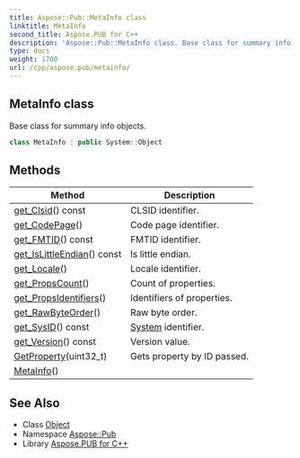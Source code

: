```yaml
---
title: Aspose::Pub::MetaInfo class
linktitle: MetaInfo
second_title: Aspose.PUB for C++
description: 'Aspose::Pub::MetaInfo class. Base class for summary info objects in C++.'
type: docs
weight: 1700
url: /cpp/aspose.pub/metainfo/
---
```

## MetaInfo class


Base class for summary info objects.

```cpp
class MetaInfo : public System::Object
```

## Methods

| Method | Description |
| --- | --- |
| [get_Clsid](./get_clsid/)() const | CLSID identifier. |
| [get_CodePage](./get_codepage/)() | Code page identifier. |
| [get_FMTID](./get_fmtid/)() const | FMTID identifier. |
| [get_IsLittleEndian](./get_islittleendian/)() const | Is little endian. |
| [get_Locale](./get_locale/)() | Locale identifier. |
| [get_PropsCount](./get_propscount/)() | Count of properties. |
| [get_PropsIdentifiers](./get_propsidentifiers/)() | Identifiers of properties. |
| [get_RawByteOrder](./get_rawbyteorder/)() | Raw byte order. |
| [get_SysID](./get_sysid/)() const | [System](../../system/) identifier. |
| [get_Version](./get_version/)() const | Version value. |
| [GetProperty](./getproperty/)(uint32_t) | Gets property by ID passed. |
| [MetaInfo](./metainfo/)() |  |
## See Also

* Class [Object](../../system/object/)
* Namespace [Aspose::Pub](../)
* Library [Aspose.PUB for C++](../../)
